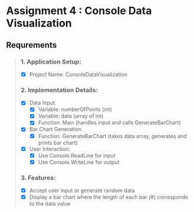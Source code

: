 
# Assignment 4 : Console Data Visualization

## Requrements

> ### 1. Application Setup:
>
> - [x] Project Name: ConsoleDataVisualization
>
> ### 2. Implementation Details:
>
> - [x] Data Input:
>   - [x] Variable: numberOfPoints (int)
>   - [x] Variable: data (array of int)
>   - [x] Function: Main (handles input and calls GenerateBarChart)
> - [x] Bar Chart Generation:
>   - [x] Function: GenerateBarChart (takes data array, generates and prints bar chart)
> - [x] User Interaction:
>   - [x] Use Console.ReadLine for input
>   - [x] Use Console.WriteLine for output
>
> ### 3. Features:
>
> - [x] Accept user input or generate random data
> - [x] Display a bar chart where the length of each bar (#) corresponds to the data value